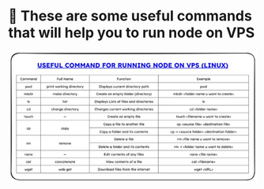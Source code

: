 # 🎯 These are some useful commands that will help you to run node on VPS

<p align="center">
<img src='image.jpg' width='800'>
</p>
